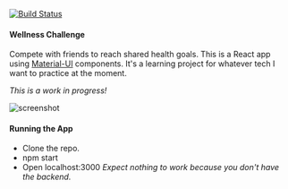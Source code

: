 [![Build Status](https://travis-ci.org/trevdor/wc.svg?branch=master)](https://travis-ci.org/trevdor/wc)

#### Wellness Challenge

Compete with friends to reach shared health goals. This is a React app using [Material-UI](http://material-ui.com) components. It's a learning project for whatever tech I want to practice at the moment.

*This is a work in progress!*

![screenshot](https://cloud.githubusercontent.com/assets/5862724/16956062/31ad97b0-4d94-11e6-9da9-bc6064df8804.png)


#### Running the App
* Clone the repo.
* npm start
* Open localhost:3000
*Expect nothing to work because you don't have the backend.*
